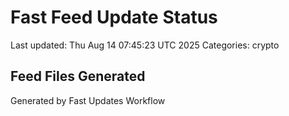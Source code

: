 # Fast Feed Update Status
Last updated: Thu Aug 14 07:45:23 UTC 2025
Categories: crypto

## Feed Files Generated

Generated by Fast Updates Workflow

